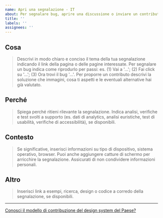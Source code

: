 ```yaml
---
name: Apri una segnalazione - IT
about: Per segnalare bug, aprire una discussione o inviare un contributo
title: ''
labels: ''
assignees: ''
---
```


<!-- Prima di aprire una segnalazione verifica se già esiste una discussione sul tema che ti interessa, o su un tema simile. Se esiste, vai alla discussione e partecipa lasciando un commento. -->

## Cosa
> Descrivi in modo chiaro e conciso il tema della tua segnalazione indicando il link della pagina o delle pagine interessate. 
> Per segnalare un bug indica come riprodurlo per passi: es. (1) Vai a '...'; (2) Fai click su '...'; (3) Ora trovi il bug '...'.
> Per proporre un contributo descrivi la soluzione che immagini, cosa ti aspetti e le eventuali alternative hai già valutato. 

## Perché 
> Spiega perché ritieni rilevante la segnalazione. 
> Indica analisi, verifiche e test svolti a supporto (es. dati di analytics, analisi euristiche, test di usabilità, verifiche di accessibilità), se disponibili.

## Contesto
> Se significative, inserisci informazioni su tipo di dispositivo, sistema operativo, browser. 
> Puoi anche aggiungere catture di schermo per arricchire la segnalazione.
> Assicurati di non condividere informazioni personali. 

## Altro
> Inserisci link a esempi, ricerca, design o codice a corredo della segnalazione, se disponibili. 

----
[Conosci il modello di contribuzione del design system del Paese?](https://designers.italia.it/design-system/come-contribuire/modello-di-contribuzione/)
